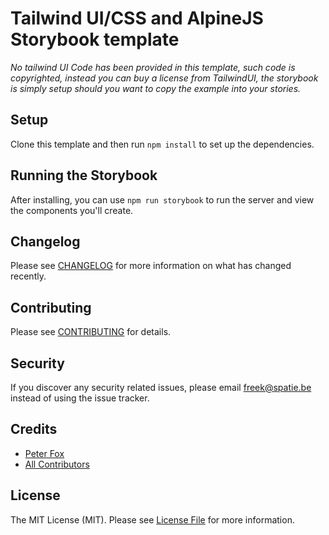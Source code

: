 # Tailwind UI/CSS and AlpineJS Storybook template

*No tailwind UI Code has been provided in this template, such code is
copyrighted, instead you can buy a license from TailwindUI, the storybook
is simply setup should you want to copy the example into your stories.*

## Setup

Clone this template and then run `npm install` to set up the dependencies.

## Running the Storybook

After installing, you can use `npm run storybook` to run the server and
view the components you'll create.

## Changelog

Please see [CHANGELOG](CHANGELOG.md) for more information on what has changed recently.

## Contributing

Please see [CONTRIBUTING](CONTRIBUTING.md) for details.

## Security

If you discover any security related issues, please email freek@spatie.be instead of using the issue tracker.

## Credits

- [Peter Fox](https://github.com/peterfox)
- [All Contributors](../../contributors)

## License

The MIT License (MIT). Please see [License File](LICENSE.md) for more information.
